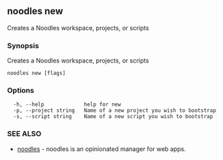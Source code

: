 ## noodles new

Creates a Noodles workspace, projects, or scripts

### Synopsis


Creates a Noodles workspace, projects, or scripts

```
noodles new [flags]
```

### Options

```
  -h, --help             help for new
  -p, --project string   Name of a new project you wish to bootstrap
  -s, --script string    Name of a new script you wish to bootstrap
```

### SEE ALSO
* [noodles](noodles.md)	 - noodles is an opinionated manager for web apps.

